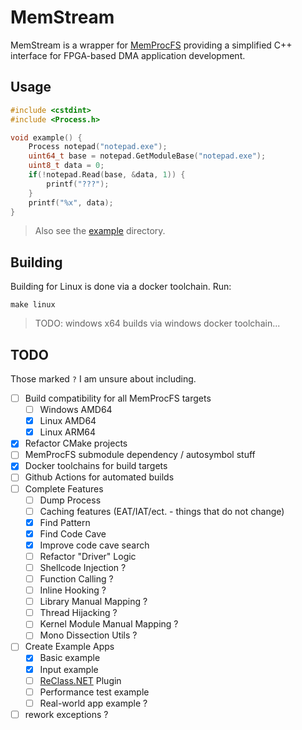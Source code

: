# MemStream

MemStream is a wrapper for [MemProcFS](https://github.com/ufrisk/MemProcFS) providing a simplified C++ interface for FPGA-based DMA application development.

## Usage

```c++
#include <cstdint>
#include <Process.h>

void example() {
    Process notepad("notepad.exe");
    uint64_t base = notepad.GetModuleBase("notepad.exe");
    uint8_t data = 0;
    if(!notepad.Read(base, &data, 1)) {
        printf("???");
    }
    printf("%x", data);
}
```

> Also see the [example](./example) directory.

## Building

Building for Linux is done via a docker toolchain. Run:

```shell
make linux
```

> TODO: windows x64 builds via windows docker toolchain...

## TODO

Those marked `?` I am unsure about including.

- [ ] Build compatibility for all MemProcFS targets
  - [ ] Windows AMD64
  - [x] Linux AMD64
  - [x] Linux ARM64
- [x] Refactor CMake projects
- [ ] MemProcFS submodule dependency / autosymbol stuff
- [x] Docker toolchains for build targets
- [ ] Github Actions for automated builds
- [ ] Complete Features
  - [ ] Dump Process
  - [ ] Caching features (EAT/IAT/ect. - things that do not change)
  - [x] Find Pattern
  - [x] Find Code Cave
  - [x] Improve code cave search
  - [ ] Refactor "Driver" Logic
  - [ ] Shellcode Injection ?
  - [ ] Function Calling ?
  - [ ] Inline Hooking ?
  - [ ] Library Manual Mapping ?
  - [ ] Thread Hijacking ?
  - [ ] Kernel Module Manual Mapping ?
  - [ ] Mono Dissection Utils ?
- [ ] Create Example Apps
  - [x] Basic example
  - [x] Input example
  - [ ] [ReClass.NET](https://github.com/ReClassNET/ReClass.NET) Plugin
  - [ ] Performance test example
  - [ ] Real-world app example ?
- [ ] rework exceptions ?
